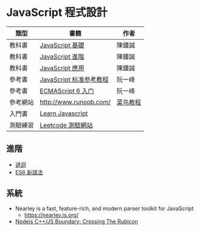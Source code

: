 # JavaScript 程式設計

類型   | 書籍                | 作者
-------|---------------------|----------
教科書 | [JavaScript 基礎](./基礎/) | 陳鍾誠
教科書 | [JavaScript 進階](./進階/) | 陳鍾誠
教科書 | [JavaScript 應用](./應用/) | 陳鍾誠
參考書 | [JavaScript 标准参考教程](http://javascript.ruanyifeng.com/)  |  阮一峰
參考書 | [ECMAScript 6 入门](http://es6.ruanyifeng.com/) | 阮一峰
參考網站 | <http://www.runoob.com/> |  [菜鸟教程](http://www.runoob.com/) | 
入門書 | [Learn Javascript](https://www.gitbook.com/book/gitbookio/javascript/details) | 
測驗練習 | [Leetcode 測驗網站](leetcode.md) | 

## 進階

* [遞迴](JavaScript/basic/recursive)
* [ES6 新語法](JavaScript/basic/es6)

## 系統

* Nearley is a fast, feature-rich, and modern parser toolkit for JavaScript
    * https://nearley.js.org/
* [Nodejs C++/JS Boundary: Crossing The Rubicon](https://blog.bitsrc.io/nodejs-c-js-boundary-crossing-the-rubicon-c9c5511907a2)